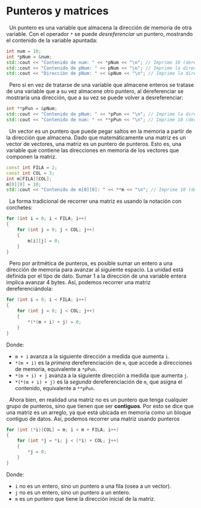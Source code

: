 # Punteros y matrices

&nbsp;
Un puntero es una variable que almacena la dirección de memoria de otra variable.
Con el operador `*` se puede *desreferenciar* un puntero, mostrando el contenido de la variable apuntada:

```cpp
int num = 10;
int *pNum = &num;
std::cout << "Contenido de num: " << *pNum << "\n"; // Imprime 10 (dereferenciación)
std::cout << "Contenido de pNum: " << pNum << "\n"; // Imprime la dirección de num
std::cout << "Dirección de pNum: " << &pNum << "\n"; // Imprime la dirección de pNum
```

&nbsp;
Pero si en vez de tratarse de una variable que almacene enteros se tratase de una variable que a su vez almacene otro puntero, al dereferenciar se mostraría una dirección, que a su vez se puede volver a desreferenciar:

```cpp
int **pPun = &pNum;
std::cout << "Contenido de pNum: " << *pPun << "\n"; // Imprime la dirección de num (dereferenciación)
std::cout << "Contenido de num: " << **pPun << "\n"; // Imprime 10 (dereferenciación)
```

&nbsp;
Un vector es un puntero que puede pegar saltos en la memoria a partir de la dirección que almacena.
Dado que matemáticamente una matriz es un vector de vectores, una matriz es un puntero de punteros.
Esto es, una variable que contiene las direcciones en memoria de los vectores que componen la matriz.

```cpp
const int FILA = 2;
const int COL = 3;
int m[FILA][COL];
m[0][0] = 10;
std::cout << "Contenido de m[0][0]: " << **m << "\n"; // Imprime 10 (dereferenciación)
```

&nbsp;
La forma tradicional de recorrer una matriz es usando la notación con corchetes:

```cpp
for (int i = 0; i < FILA; i++)
{
    for (int j = 0; j < COL; j++)
    {
        m[i][j] = 0;
    }
}
```

&nbsp;
Pero por aritmética de punteros, es posible sumar un entero a una dirección de memoria para avanzar al siguiente espacio.
La unidad está definida por el tipo de dato.
Sumar 1 a la dirección de una variable entera implica avanzar 4 bytes.
Así, podemos recorrer una matriz dereferenciándola:

```cpp
for (int i = 0; i < FILA; i++)
{
    for (int j = 0; j < COL; j++)
    {
        *(*(m + i) + j) = 0;
    }
}
```

Donde:

- `m + i` avanza a la siguiente dirección a medida que aumenta `i`.
- `*(m + i)` es la *primera* dereferenciación de `m`, que accede a direcciones de memoria, equivalente a `*pPun`.
- `*(m + i) + j` avanza a la siguiente dirección a medida que aumenta `j`.
- `*(*(m + i) + j)` es la *segunda* dereferenciación de `m`, que asigna el contenido, equivalente a `**pPun`.

&nbsp;
Ahora bien, en realidad una matriz no es un puntero que tenga cualquier grupo de punteros, sino que tienen que ser **contiguos**.
Por esto se dice que una matriz es un arreglo, ya que está ubicada en memoria como un bloque contiguo de datos.
Así, podemos recorrer una matriz usando punteros

```cpp
for (int (*i)[COL] = m; i < m + FILA; i++)
{
    for (int *j = *i; j < (*i) + COL; j++)
    {
        *j = 0;
    }
}
```

Donde:

- `i` no es un entero, sino un puntero a una fila (osea a un vector).
- `j` no es un entero, sino un puntero a un entero.
- `m` es un puntero que tiene la dirección inicial de la matriz.